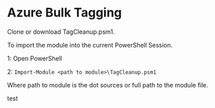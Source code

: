 # Azure Bulk Tagging

Clone or download TagCleanup.psm1.

To import the module into the current PowerShell Session.

1: Open PowerShell

2: `
Import-Module <path to module>\TagCleanup.psm1
`

Where path to module is the dot sources or full path to the module file.

test